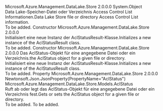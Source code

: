 <Type Name="AclStatusResult" FullName="Microsoft.Azure.Management.DataLake.Store.Models.AclStatusResult">
  <TypeSignature Language="C#" Value="public class AclStatusResult" />
  <TypeSignature Language="ILAsm" Value=".class public auto ansi beforefieldinit AclStatusResult extends System.Object" />
  <TypeSignature Language="DocId" Value="T:Microsoft.Azure.Management.DataLake.Store.Models.AclStatusResult" />
  <TypeSignature Language="VB.NET" Value="Public Class AclStatusResult" />
  <TypeSignature Language="F#" Value="type AclStatusResult = class" />
  <AssemblyInfo>
    <AssemblyName>Microsoft.Azure.Management.DataLake.Store</AssemblyName>
    <AssemblyVersion>2.0.0.0</AssemblyVersion>
  </AssemblyInfo>
  <Base>
    <BaseTypeName>System.Object</BaseTypeName>
  </Base>
  <Interfaces />
  <Docs>
    <summary>
            <span data-ttu-id="3840a-101">Data Lake-Speicher-Datei oder Verzeichnis Access Control List Informationen.</span><span class="sxs-lookup"><span data-stu-id="3840a-101">Data Lake Store file or directory Access Control List information.</span></span>
            </summary>
    <remarks>To be added.</remarks>
  </Docs>
  <Members>
    <Member MemberName=".ctor">
      <MemberSignature Language="C#" Value="public AclStatusResult ();" />
      <MemberSignature Language="ILAsm" Value=".method public hidebysig specialname rtspecialname instance void .ctor() cil managed" />
      <MemberSignature Language="DocId" Value="M:Microsoft.Azure.Management.DataLake.Store.Models.AclStatusResult.#ctor" />
      <MemberSignature Language="VB.NET" Value="Public Sub New ()" />
      <MemberType>Constructor</MemberType>
      <AssemblyInfo>
        <AssemblyName>Microsoft.Azure.Management.DataLake.Store</AssemblyName>
        <AssemblyVersion>2.0.0.0</AssemblyVersion>
      </AssemblyInfo>
      <Parameters />
      <Docs>
        <summary>
            <span data-ttu-id="3840a-102">Initialisiert eine neue Instanz der AclStatusResult-Klasse.</span><span class="sxs-lookup"><span data-stu-id="3840a-102">Initializes a new instance of the AclStatusResult class.</span></span>
            </summary>
        <remarks>To be added.</remarks>
      </Docs>
    </Member>
    <Member MemberName=".ctor">
      <MemberSignature Language="C#" Value="public AclStatusResult (Microsoft.Azure.Management.DataLake.Store.Models.AclStatus aclStatus = null);" />
      <MemberSignature Language="ILAsm" Value=".method public hidebysig specialname rtspecialname instance void .ctor(class Microsoft.Azure.Management.DataLake.Store.Models.AclStatus aclStatus) cil managed" />
      <MemberSignature Language="DocId" Value="M:Microsoft.Azure.Management.DataLake.Store.Models.AclStatusResult.#ctor(Microsoft.Azure.Management.DataLake.Store.Models.AclStatus)" />
      <MemberSignature Language="F#" Value="new Microsoft.Azure.Management.DataLake.Store.Models.AclStatusResult : Microsoft.Azure.Management.DataLake.Store.Models.AclStatus -&gt; Microsoft.Azure.Management.DataLake.Store.Models.AclStatusResult" Usage="new Microsoft.Azure.Management.DataLake.Store.Models.AclStatusResult aclStatus" />
      <MemberType>Constructor</MemberType>
      <AssemblyInfo>
        <AssemblyName>Microsoft.Azure.Management.DataLake.Store</AssemblyName>
        <AssemblyVersion>2.0.0.0</AssemblyVersion>
      </AssemblyInfo>
      <Parameters>
        <Parameter Name="aclStatus" Type="Microsoft.Azure.Management.DataLake.Store.Models.AclStatus" />
      </Parameters>
      <Docs>
        <param name="aclStatus"><span data-ttu-id="3840a-103">Das AclStatus-Objekt für eine angegebene Datei oder ein Verzeichnis.</span><span class="sxs-lookup"><span data-stu-id="3840a-103">the AclStatus object for a given file or directory.</span></span></param>
        <summary>
            <span data-ttu-id="3840a-104">Initialisiert eine neue Instanz der AclStatusResult-Klasse.</span><span class="sxs-lookup"><span data-stu-id="3840a-104">Initializes a new instance of the AclStatusResult class.</span></span>
            </summary>
        <remarks>To be added.</remarks>
      </Docs>
    </Member>
    <Member MemberName="AclStatus">
      <MemberSignature Language="C#" Value="public Microsoft.Azure.Management.DataLake.Store.Models.AclStatus AclStatus { get; set; }" />
      <MemberSignature Language="ILAsm" Value=".property instance class Microsoft.Azure.Management.DataLake.Store.Models.AclStatus AclStatus" />
      <MemberSignature Language="DocId" Value="P:Microsoft.Azure.Management.DataLake.Store.Models.AclStatusResult.AclStatus" />
      <MemberSignature Language="VB.NET" Value="Public Property AclStatus As AclStatus" />
      <MemberSignature Language="F#" Value="member this.AclStatus : Microsoft.Azure.Management.DataLake.Store.Models.AclStatus with get, set" Usage="Microsoft.Azure.Management.DataLake.Store.Models.AclStatusResult.AclStatus" />
      <MemberType>Property</MemberType>
      <AssemblyInfo>
        <AssemblyName>Microsoft.Azure.Management.DataLake.Store</AssemblyName>
        <AssemblyVersion>2.0.0.0</AssemblyVersion>
      </AssemblyInfo>
      <Attributes>
        <Attribute>
          <AttributeName>Newtonsoft.Json.JsonProperty(PropertyName="AclStatus")</AttributeName>
        </Attribute>
      </Attributes>
      <ReturnValue>
        <ReturnType>Microsoft.Azure.Management.DataLake.Store.Models.AclStatus</ReturnType>
      </ReturnValue>
      <Docs>
        <summary>
            <span data-ttu-id="3840a-105">Ruft ab oder legt das AclStatus-Objekt für eine angegebene Datei oder ein Verzeichnis fest.</span><span class="sxs-lookup"><span data-stu-id="3840a-105">Gets or sets the AclStatus object for a given file or directory.</span></span>
            </summary>
        <value>To be added.</value>
        <remarks>To be added.</remarks>
      </Docs>
    </Member>
  </Members>
</Type>